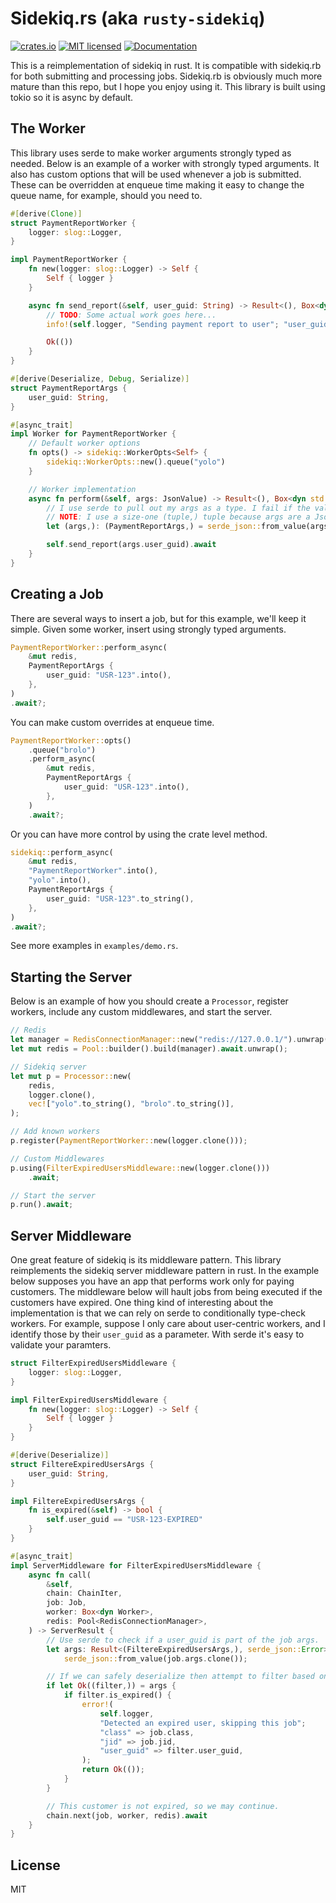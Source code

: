 Sidekiq.rs (aka `rusty-sidekiq`)
================================

[![crates.io](https://img.shields.io/crates/v/rusty-sidekiq.svg)](https://crates.io/crates/rusty-sidekiq/)
[![MIT licensed](https://img.shields.io/badge/license-MIT-blue.svg)](./LICENSE.md)
[![Documentation](https://docs.rs/rusty-sidekiq/badge.svg)](https://docs.rs/rusty-sidekiq/)

This is a reimplementation of sidekiq in rust. It is compatible with sidekiq.rb for both submitting and processing jobs.
Sidekiq.rb is obviously much more mature than this repo, but I hope you enjoy using it. This library is built using tokio
so it is async by default.


## The Worker

This library uses serde to make worker arguments strongly typed as needed. Below is an example of a worker with strongly
typed arguments. It also has custom options that will be used whenever a job is submitted. These can be overridden at 
enqueue time making it easy to change the queue name, for example, should you need to.

```rust
#[derive(Clone)]
struct PaymentReportWorker {
    logger: slog::Logger,
}

impl PaymentReportWorker {
    fn new(logger: slog::Logger) -> Self {
        Self { logger }
    }

    async fn send_report(&self, user_guid: String) -> Result<(), Box<dyn std::error::Error>> {
        // TODO: Some actual work goes here...
        info!(self.logger, "Sending payment report to user"; "user_guid" => user_guid);

        Ok(())
    }
}

#[derive(Deserialize, Debug, Serialize)]
struct PaymentReportArgs {
    user_guid: String,
}

#[async_trait]
impl Worker for PaymentReportWorker {
    // Default worker options
    fn opts() -> sidekiq::WorkerOpts<Self> {
        sidekiq::WorkerOpts::new().queue("yolo")
    }

    // Worker implementation
    async fn perform(&self, args: JsonValue) -> Result<(), Box<dyn std::error::Error>> {
        // I use serde to pull out my args as a type. I fail if the value cannot be decoded.
        // NOTE: I use a size-one (tuple,) tuple because args are a JsonArray.
        let (args,): (PaymentReportArgs,) = serde_json::from_value(args)?;

        self.send_report(args.user_guid).await
    }
}
```

## Creating a Job

There are several ways to insert a job, but for this example, we'll keep it simple. Given some worker, insert using strongly
typed arguments.

```rust
PaymentReportWorker::perform_async(
    &mut redis,
    PaymentReportArgs {
        user_guid: "USR-123".into(),
    },
)
.await?;
```

You can make custom overrides at enqueue time.

```rust
PaymentReportWorker::opts()
    .queue("brolo")
    .perform_async(
        &mut redis,
        PaymentReportArgs {
            user_guid: "USR-123".into(),
        },
    )
    .await?;
```

Or you can have more control by using the crate level method.

```rust
sidekiq::perform_async(
    &mut redis,
    "PaymentReportWorker".into(),
    "yolo".into(),
    PaymentReportArgs {
        user_guid: "USR-123".to_string(),
    },
)
.await?;
```

See more examples in `examples/demo.rs`.

## Starting the Server

Below is an example of how you should create a `Processor`, register workers, include any
custom middlewares, and start the server.

```rust
// Redis
let manager = RedisConnectionManager::new("redis://127.0.0.1/").unwrap();
let mut redis = Pool::builder().build(manager).await.unwrap();

// Sidekiq server
let mut p = Processor::new(
    redis,
    logger.clone(),
    vec!["yolo".to_string(), "brolo".to_string()],
);

// Add known workers
p.register(PaymentReportWorker::new(logger.clone()));

// Custom Middlewares
p.using(FilterExpiredUsersMiddleware::new(logger.clone()))
    .await;

// Start the server
p.run().await;
```

## Server Middleware

One great feature of sidekiq is its middleware pattern. This library reimplements the
sidekiq server middleware pattern in rust. In the example below supposes you have an
app that performs work only for paying customers. The middleware below will hault jobs
from being executed if the customers have expired. One thing kind of interesting about
the implementation is that we can rely on serde to conditionally type-check workers.
For example, suppose I only care about user-centric workers, and I identify those by their
`user_guid` as a parameter. With serde it's easy to validate your paramters.

```rust
struct FilterExpiredUsersMiddleware {
    logger: slog::Logger,
}

impl FilterExpiredUsersMiddleware {
    fn new(logger: slog::Logger) -> Self {
        Self { logger }
    }
}

#[derive(Deserialize)]
struct FiltereExpiredUsersArgs {
    user_guid: String,
}

impl FiltereExpiredUsersArgs {
    fn is_expired(&self) -> bool {
        self.user_guid == "USR-123-EXPIRED"
    }
}

#[async_trait]
impl ServerMiddleware for FilterExpiredUsersMiddleware {
    async fn call(
        &self,
        chain: ChainIter,
        job: Job,
        worker: Box<dyn Worker>,
        redis: Pool<RedisConnectionManager>,
    ) -> ServerResult {
        // Use serde to check if a user_guid is part of the job args.
        let args: Result<(FiltereExpiredUsersArgs,), serde_json::Error> =
            serde_json::from_value(job.args.clone());

        // If we can safely deserialize then attempt to filter based on user guid.
        if let Ok((filter,)) = args {
            if filter.is_expired() {
                error!(
                    self.logger,
                    "Detected an expired user, skipping this job";
                    "class" => job.class,
                    "jid" => job.jid,
                    "user_guid" => filter.user_guid,
                );
                return Ok(());
            }
        }

        // This customer is not expired, so we may continue.
        chain.next(job, worker, redis).await
    }
}
```

## License

MIT
